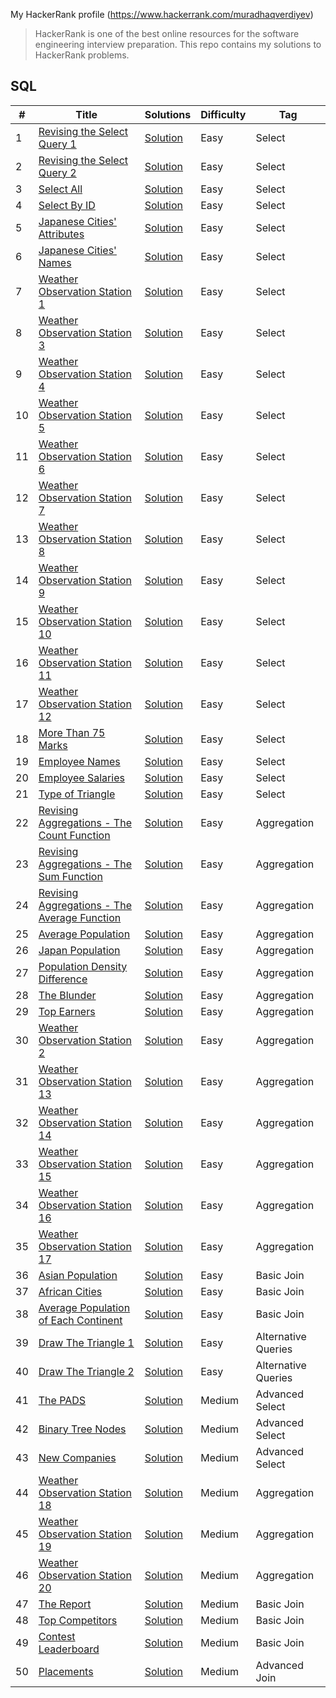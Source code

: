 My HackerRank profile (https://www.hackerrank.com/muradhaqverdiyev) 

> HackerRank is one of the best online resources for the software engineering interview preparation. This repo contains my solutions to HackerRank problems.

## SQL

|  #  |      Title     |   Solutions   | Difficulty  | Tag                   
|-----|----------------|---------------|-------------|-------------
|1|[Revising the Select Query 1](https://www.hackerrank.com/challenges/revising-the-select-query)|[Solution](sql/revising-select-query-1/solution.sql) |Easy|Select|
|2|[Revising the Select Query 2](https://www.hackerrank.com/challenges/revising-the-select-query-2)|[Solution](sql/revising-select-query-2/solution.sql) |Easy|Select|
|3|[Select All](https://www.hackerrank.com/challenges/select-all-sql)|[Solution](sql/select-all/solution.sql) |Easy|Select|
|4|[Select By ID](https://www.hackerrank.com/challenges/select-by-id)|[Solution](sql/select-by-id/solution.sql) |Easy|Select|
|5|[Japanese Cities' Attributes](https://www.hackerrank.com/challenges/japanese-cities-attributes)|[Solution](sql/japanese-cities-attributes/solution.sql) |Easy|Select|
|6|[Japanese Cities' Names](https://www.hackerrank.com/challenges/japanese-cities-names)|[Solution](sql/japanese-cities-names/solution.sql) |Easy|Select|
|7|[Weather Observation Station 1](https://www.hackerrank.com/challenges/weather-observation-station-1)|[Solution](sql/weather-observation-station-1/solution.sql) |Easy|Select|
|8|[Weather Observation Station 3](https://www.hackerrank.com/challenges/weather-observation-station-3)|[Solution](sql/weather-observation-station-3/solution.sql) |Easy|Select|
|9|[Weather Observation Station 4](https://www.hackerrank.com/challenges/weather-observation-station-4)|[Solution](sql/weather-observation-station-4/solution.sql) |Easy|Select|
|10|[Weather Observation Station 5](https://www.hackerrank.com/challenges/weather-observation-station-5)|[Solution](sql/weather-observation-station-5/solution.sql) |Easy|Select|
|11|[Weather Observation Station 6](https://www.hackerrank.com/challenges/weather-observation-station-6)|[Solution](sql/weather-observation-station-6/solution.sql) |Easy|Select|
|12|[Weather Observation Station 7](https://www.hackerrank.com/challenges/weather-observation-station-7)|[Solution](sql/weather-observation-station-7/solution.sql) |Easy|Select|
|13|[Weather Observation Station 8](https://www.hackerrank.com/challenges/weather-observation-station-8)|[Solution](sql/weather-observation-station-8/solution.sql) |Easy|Select|
|14|[Weather Observation Station 9](https://www.hackerrank.com/challenges/weather-observation-station-9)|[Solution](sql/weather-observation-station-9/solution.sql) |Easy|Select|
|15|[Weather Observation Station 10](https://www.hackerrank.com/challenges/weather-observation-station-10)|[Solution](sql/weather-observation-station-10/solution.sql) |Easy|Select|
|16|[Weather Observation Station 11](https://www.hackerrank.com/challenges/weather-observation-station-11)|[Solution](sql/weather-observation-station-11/solution.sql) |Easy|Select|
|17|[Weather Observation Station 12](https://www.hackerrank.com/challenges/weather-observation-station-12)|[Solution](sql/weather-observation-station-12/solution.sql) |Easy|Select|
|18|[More Than 75 Marks](https://www.hackerrank.com/challenges/more-than-75-marks)|[Solution](sql/more-than-75-marks/solution.sql) |Easy|Select|
|19|[Employee Names](https://www.hackerrank.com/challenges/name-of-employees)|[Solution](sql/name-of-employees/solution.sql) |Easy|Select|
|20|[Employee Salaries](https://www.hackerrank.com/challenges/salary-of-employees)|[Solution](sql/salary-of-employees/solution.sql) |Easy|Select|
|21|[Type of Triangle](https://www.hackerrank.com/challenges/what-type-of-triangle)|[Solution](sql/what-type-of-triangle/solution.sql) |Easy|Select|
|22|[Revising Aggregations - The Count Function](https://www.hackerrank.com/challenges/revising-aggregations-the-count-function)|[Solution](sql/revising-aggregations-the-count-function/solution.sql)|Easy|Aggregation|
|23|[Revising Aggregations - The Sum Function](https://www.hackerrank.com/challenges/revising-aggregations-sum)|[Solution](sql/revising-aggregations-sum/solution.sql)|Easy|Aggregation|
|24|[Revising Aggregations - The Average Function](https://www.hackerrank.com/challenges/revising-aggregations-the-average-function)|[Solution](sql/revising-aggregations-the-average-function/solution.sql)|Easy|Aggregation|
|25|[Average Population](https://www.hackerrank.com/challenges/average-population)|[Solution](sql/average-population/solution.sql)|Easy|Aggregation|
|26|[Japan Population](https://www.hackerrank.com/challenges/japan-population)|[Solution](sql/japan-population/solution.sql)|Easy|Aggregation|
|27|[Population Density Difference](https://www.hackerrank.com/challenges/population-density-difference)|[Solution](sql/population-density-difference/solution.sql)|Easy|Aggregation|
|28|[The Blunder](https://www.hackerrank.com/challenges/the-blunder)|[Solution](sql/the-blunder/solution.sql)|Easy|Aggregation|
|29|[Top Earners](https://www.hackerrank.com/challenges/earnings-of-employees)|[Solution](sql/earnings-of-employees/solution.sql)|Easy|Aggregation|
|30|[Weather Observation Station 2](https://www.hackerrank.com/challenges/weather-observation-station-2)|[Solution](sql/weather-observation-station-2/solution.sql)|Easy|Aggregation|
|31|[Weather Observation Station 13](https://www.hackerrank.com/challenges/weather-observation-station-13)|[Solution](sql/weather-observation-station-13/solution.sql)|Easy|Aggregation|
|32|[Weather Observation Station 14](https://www.hackerrank.com/challenges/weather-observation-station-14)|[Solution](sql/weather-observation-station-14/solution.sql)|Easy|Aggregation|
|33|[Weather Observation Station 15](https://www.hackerrank.com/challenges/weather-observation-station-15)|[Solution](sql/weather-observation-station-15/solution.sql)|Easy|Aggregation|
|34|[Weather Observation Station 16](https://www.hackerrank.com/challenges/weather-observation-station-16)|[Solution](sql/weather-observation-station-16/solution.sql)|Easy|Aggregation|
|35|[Weather Observation Station 17](https://www.hackerrank.com/challenges/weather-observation-station-17)|[Solution](sql/weather-observation-station-17/solution.sql)|Easy|Aggregation|
|36|[Asian Population](https://www.hackerrank.com/challenges/asian-population)|[Solution](sql/asian-population/solution.sql)|Easy|Basic Join|
|37|[African Cities](https://www.hackerrank.com/challenges/african-cities)|[Solution](sql/african-cities/solution.sql)|Easy|Basic Join|
|38|[Average Population of Each Continent](https://www.hackerrank.com/challenges/average-population-of-each-continent)|[Solution](sql/average-population-of-each-continent/solution.sql)|Easy|Basic Join|
|39|[Draw The Triangle 1](https://www.hackerrank.com/challenges/draw-the-triangle-1)|[Solution](sql/draw-the-triangle-1/solution.sql)|Easy|Alternative Queries|
|40|[Draw The Triangle 2](https://www.hackerrank.com/challenges/draw-the-triangle-2)|[Solution](sql/draw-the-triangle-2/solution.sql)|Easy|Alternative Queries|
|41|[The PADS](https://www.hackerrank.com/challenges/the-pads)|[Solution](sql/the-pads/solution.sql)|Medium|Advanced Select|
|42|[Binary Tree Nodes](https://www.hackerrank.com/challenges/binary-search-tree-1)|[Solution](sql/binary-search-tree-1/solution.sql)|Medium|Advanced Select|
|43|[New Companies](https://www.hackerrank.com/challenges/the-company)|[Solution](sql/the-company/solution.sql)|Medium|Advanced Select|
|44|[Weather Observation Station 18](https://www.hackerrank.com/challenges/weather-observation-station-18)|[Solution](sql/weather-observation-station-18/solution.sql)|Medium|Aggregation|
|45|[Weather Observation Station 19](https://www.hackerrank.com/challenges/weather-observation-station-19)|[Solution](sql/weather-observation-station-19/solution.sql)|Medium|Aggregation|
|46|[Weather Observation Station 20](https://www.hackerrank.com/challenges/weather-observation-station-20)|[Solution](sql/weather-observation-station-20/solution.sql)|Medium|Aggregation|
|47|[The Report](https://www.hackerrank.com/challenges/the-report)|[Solution](sql/the-report/solution.sql)|Medium|Basic Join|
|48|[Top Competitors](https://www.hackerrank.com/challenges/full-score)|[Solution](sql/full-score/solution.sql)|Medium|Basic Join|
|49|[Contest Leaderboard](https://www.hackerrank.com/challenges/contest-leaderboard)|[Solution](sql/contest-leaderboard/solution.sql)|Medium|Basic Join|
|50|[Placements](https://www.hackerrank.com/challenges/placements)|[Solution](sql/placements/solution.sql)|Medium|Advanced Join|